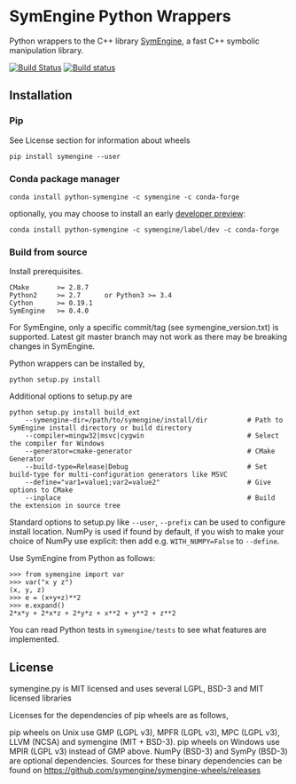 # SymEngine Python Wrappers

Python wrappers to the C++ library [SymEngine](https://github.com/symengine/symengine),
a fast C++ symbolic manipulation library.

[![Build Status](https://travis-ci.org/symengine/symengine.py.svg)](https://travis-ci.org/symengine/symengine.py) [![Build status](https://ci.appveyor.com/api/projects/status/sl189l9ck3gd8qvk/branch/master?svg=true)](https://ci.appveyor.com/project/symengine/symengine-py/branch/master)

## Installation

### Pip

See License section for information about wheels

    pip install symengine --user

### Conda package manager

    conda install python-symengine -c symengine -c conda-forge

optionally, you may choose to install an early [developer preview](https://github.com/symengine/python-symengine-feedstock):

    conda install python-symengine -c symengine/label/dev -c conda-forge

### Build from source

Install prerequisites.

    CMake       >= 2.8.7
    Python2     >= 2.7      or Python3 >= 3.4
    Cython      >= 0.19.1
    SymEngine   >= 0.4.0

For SymEngine, only a specific commit/tag (see symengine_version.txt) is supported.
Latest git master branch may not work as there may be breaking changes in SymEngine.

Python wrappers can be installed by,

    python setup.py install

Additional options to setup.py are

    python setup.py install build_ext
        --symengine-dir=/path/to/symengine/install/dir          # Path to SymEngine install directory or build directory
        --compiler=mingw32|msvc|cygwin                          # Select the compiler for Windows
        --generator=cmake-generator                             # CMake Generator
        --build-type=Release|Debug                              # Set build-type for multi-configuration generators like MSVC
        --define="var1=value1;var2=value2"                      # Give options to CMake
        --inplace                                               # Build the extension in source tree

Standard options to setup.py like `--user`, `--prefix` can be used to
configure install location. NumPy is used if found by default, if you wish
to make your choice of NumPy use explicit: then add
e.g. ``WITH_NUMPY=False`` to ``--define``.

Use SymEngine from Python as follows:

    >>> from symengine import var
    >>> var("x y z")
    (x, y, z)
    >>> e = (x+y+z)**2
    >>> e.expand()
    2*x*y + 2*x*z + 2*y*z + x**2 + y**2 + z**2

You can read Python tests in `symengine/tests` to see what features are
implemented.


## License

symengine.py is MIT licensed and uses several LGPL, BSD-3 and MIT licensed libraries

Licenses for the dependencies of pip wheels are as follows,

pip wheels on Unix use GMP (LGPL v3), MPFR (LGPL v3), MPC (LGPL v3), LLVM (NCSA) and symengine (MIT + BSD-3).
pip wheels on Windows use MPIR (LGPL v3) instead of GMP above.
NumPy (BSD-3) and SymPy (BSD-3) are optional dependencies.
Sources for these binary dependencies can be found on https://github.com/symengine/symengine-wheels/releases

